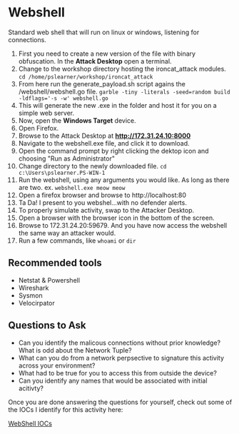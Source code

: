 # Webshell


Standard web shell that will run on linux or windows, listening for connections.

1. First you need to create a new version of the file with binary obfuscation. In the **Attack Desktop** open a terminal.
2. Change to the workshop directory hosting the ironcat_attack modules.
`cd /home/pslearner/workshop/ironcat_attack`
3. From here run the generate_payload.sh script agains the /webshell/webshell.go file.
`garble -tiny -literals -seed=random build -ldflags='-s -w' webshell.go`
4. This will generate the new .exe in the folder and host it for you on a simple web server.
5. Now, open the **Windows Target** device.
6. Open Firefox.
7. Browse to the Attack Desktop at **http://172.31.24.10:8000**
8. Navigate to the webshell.exe file, and click it to download.
9. Open the command prompt by right clicking the dektop icon and choosing "Run as Administrator"
10. Change directory to the newly downloaded file. `cd c:\Users\pslearner.PS-WIN-1`
11. Run the webshell, using any arguments you would like.  As long as there are two. ex. `webshell.exe meow meow`
12. Open a firefox browser and browse to http://localhost:80
13. Ta Da! I present to you webshel...with no defender alerts.
14. To properly simulate activity, swap to the Attacker Desktop.
15. Open a browser with the browser icon in the bottom of the screen.
16. Browse to 172.31.24.20:59679.  And you have now access the webshell the same way an attacker would.
17. Run a few commands, like `whoami` or `dir`


## Recommended tools
- Netstat & Powershell
- Wireshark
- Sysmon
- Velocirpator


## Questions to Ask
- Can you identify the malicous connections without prior knowledge? What is odd about the Network Tuple?
- What can you do from a network perpsective to signature this activity across your environment?
- What had to be true for you to access this from outside the device?
- Can you identify any names that would be associated with initial acitivty?

Once you are done answering the questions for yourself, check out some of the IOCs I identify for this activity here:

[WebShell IOCs](./webshell_iocs.md)






